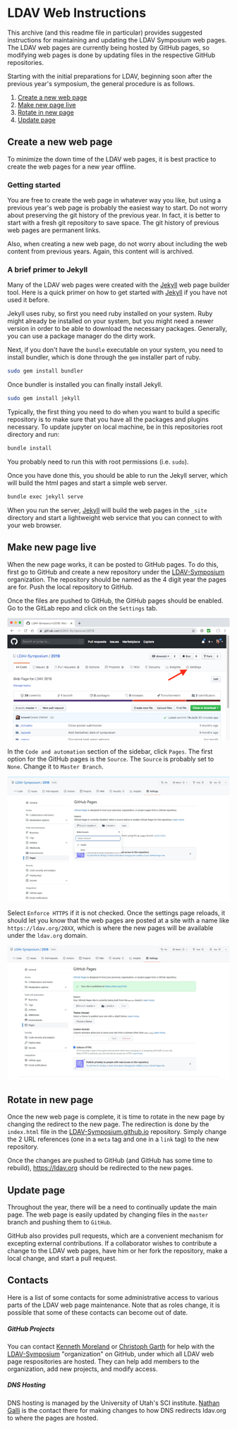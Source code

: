 # LDAV Web Instructions

This archive (and this readme file in particular) provides suggested
instructions for maintaining and updating the LDAV Symposium web pages. The
LDAV web pages are currently being hosted by GitHub pages, so modifying web
pages is done by updating files in the respective GitHub repositories.

Starting with the initial preparations for LDAV, beginning soon after the
previous year's symposium, the general procedure is as follows.

  1. [Create a new web page](#create-a-new-web-page)
  2. [Make new page live](#make-new-page-live)
  3. [Rotate in new page](#rotate-in-new-page)
  4. [Update page](#update-page)


## Create a new web page

To minimize the down time of the LDAV web pages, it is best practice to
create the web pages for a new year offline.

### Getting started

You are free to create the web page in whatever way you like, but using a
previous year's web page is probably the easiest way to start. Do not worry
about preserving the git history of the previous year. In fact, it is
better to start with a fresh git repository to save space. The git history
of previous web pages are permanent links.

Also, when creating a new web page, do not worry about including the web
content from previous years. Again, this content will is archived.

### A brief primer to Jekyll

Many of the LDAV web pages were created with the [Jekyll] web page builder
tool. Here is a quick primer on how to get started with [Jekyll] if you
have not used it before.

Jekyll uses ruby, so first you need ruby installed on your system. Ruby
might already be installed on your system, but you might need a newer
version in order to be able to download the necessary packages. Generally,
you can use a package manager do the dirty work.

Next, if you don't have the `bundle` executable on your system, you need to
install bundler, which is done through the `gem` installer part of ruby.

``` sh
sudo gem install bundler
```

Once bundler is installed you can finally install Jekyll.

``` sh
sudo gem install jekyll
```

Typically, the first thing you need to do when you want to build a specific
repository is to make sure that you have all the packages and plugins
necessary. To update jupyter on local machine, be in this repositories root
directory and run:

``` sh
bundle install
```

You probably need to run this with root permissions (i.e. `sudo`).

Once you have done this, you should be able to run the Jekyll server, which
will build the html pages and start a simple web server.

``` sh
bundle exec jekyll serve
```

When you run the server, [Jekyll] will build the web pages in the `_site`
directory and start a lightweight web service that you can connect to with
your web browser.


## Make new page live

When the new page works, it can be posted to GitHub pages. To do this,
first go to GitHub and create a new repository under the [LDAV-Symposium]
organization. The repository should be named as the 4 digit year the pages
are for. Push the local repository to GitHub.

Once the files are pushed to GitHub, the GitHub pages should be enabled. Go
to the GitLab repo and click on the `Settings` tab.

![GitHub Settings tab](images/main-page-settings-tab.png)

In the `Code and automation` section of the sidebar, click `Pages`. The first option for the
GitHub pages is the `Source`. The `Source` is probably set to `None`.
Change it to `Master Branch`.

![Enable GitHub pages](images/enable-github-pages-2.png)

Select `Enforce HTTPS` if it is not checked. Once the settings page reloads, it should let you know that the web pages
are posted at a site with a name like `https://ldav.org/20XX`, which is
where the new pages will be available under the `ldav.org` domain.

![GitHub pages link](images/github-pages-link-2.png)


## Rotate in new page

Once the new web page is complete, it is time to rotate in the new page by
changing the redirect to the new page. The redirection is done by the
`index.html` file in the [LDAV-Symposium.github.io] repository. Simply
change the 2 URL references (one in a `meta` tag and one in a `link` tag)
to the new repository.

Once the changes are pushed to GitHub (and GitHub has some time to
rebuild), https://ldav.org should be redirected to the new pages.


## Update page

Throughout the year, there will be a need to continually update the main
page. The web page is easily updated by changing files in the `master`
branch and pushing them to `GitHub`.

GitHub also provides pull requests, which are a convenient mechanism for
excepting external contributions. If a collaborator wishes to contribute a
change to the LDAV web pages, have him or her fork the repository, make a
local change, and start a pull request.


## Contacts

Here is a list of some contacts for some administrative access to various
parts of the LDAV web page maintenance. Note that as roles change, it is
possible that some of these contacts can become out of date.

##### GitHub Projects

You can contact [Kenneth Moreland] or [Christoph Garth] for help with the
[LDAV-Symposium] "organization" on GitHub, under which all LDAV web page
respositories are hosted. They can help add members to the organization,
add new projects, and modify access.

##### DNS Hosting

DNS hosting is managed by the University of Utah's SCI institute. [Nathan
Galli] is the contact there for making changes to how DNS redirects
ldav.org to where the pages are hosted.


[Christoph Garth]: mailto:garth@cs.uni-kl.de
[Kenneth Moreland]: mailto:kmorel@sandia.gov
[Nathan Galli]: mailto:nathang@sci.utah.edu


[Jekyll]: https://jekyllrb.com/
[ldav.org]: http://ldav.org/
[LDAV-Symposium]: https://github.com/LDAV-Symposium
[LDAV-Symposium.github.io]: https://github.com/LDAV-Symposium/LDAV-Symposium.github.io
